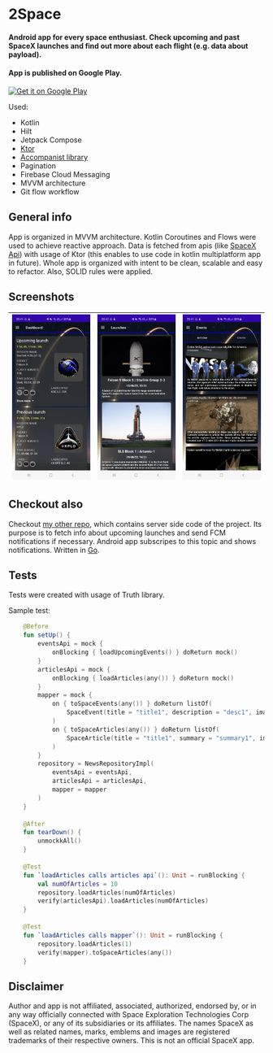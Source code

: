 # 2Space
#### Android app for every space enthusiast. Check upcoming and past SpaceX launches and find out more about each flight (e.g. data about payload).

#### App is published on Google Play.

<a href="https://play.google.com/store/apps/details?id=abandonedstudio.app.tospace">
    <img alt="Get it on Google Play"
        height="80"
        src="https://play.google.com/intl/en_us/badges/images/generic/en_badge_web_generic.png" />
</a>  

Used:
- Kotlin
- Hilt
- Jetpack Compose
- [Ktor](https://ktor.io/)
- [Accompanist library](https://github.com/google/accompanist)
- Pagination
- Firebase Cloud Messaging
- MVVM architecture
- Git flow workflow

## General info

App is organized in MVVM architecture. Kotlin Coroutines and Flows were used to achieve reactive approach. Data is fetched from apis (like [SpaceX Api](https://github.com/r-spacex/SpaceX-API)) with usage of Ktor (this enables to use code in kotlin multiplatform app in future). Whole app is organized with intent to be clean, scalable and easy to refactor. Also, SOLID rules were applied.

## Screenshots

| ![Dashboard](/screenshots/dashboard.jpg) | ![Launches](/screenshots/launches.jpg) | ![Events](/screenshots/events.jpg) |
|-|-|-|

## Checkout also

Checkout [my other repo](https://github.com/riddick-boss/2SpaceMessagingCenter), which contains server side code of the project. Its purpose is to fetch info about upcoming launches and send FCM notifications if necessary. Android app subscripes to this topic and shows notifications. Written in [Go](https://go.dev/).

## Tests

Tests were created with usage of Truth library.

Sample test:
```kotlin
    @Before
    fun setUp() {
        eventsApi = mock {
            onBlocking { loadUpcomingEvents() } doReturn mock()
        }
        articlesApi = mock {
            onBlocking { loadArticles(any()) } doReturn mock()
        }
        mapper = mock {
            on { toSpaceEvents(any()) } doReturn listOf(
                SpaceEvent(title = "title1", description = "desc1", imageUrl = null, newsUrl = null, videoUrl = null, type = null)
            )
            on { toSpaceArticles(any()) } doReturn listOf(
                SpaceArticle(title = "title1", summary = "summary1", imageUrl = null, url = null)
            )
        }
        repository = NewsRepositoryImpl(
            eventsApi = eventsApi,
            articlesApi = articlesApi,
            mapper = mapper
        )
    }
    
    @After
    fun tearDown() {
        unmockkAll()
    }

    @Test
    fun `loadArticles calls articles api`(): Unit = runBlocking {
        val numOfArticles = 10
        repository.loadArticles(numOfArticles)
        verify(articlesApi).loadArticles(numOfArticles)
    }
    
    @Test
    fun `loadArticles calls mapper`(): Unit = runBlocking {
        repository.loadArticles(1)
        verify(mapper).toSpaceArticles(any())
    }
```

## Disclaimer

Author and app is not affiliated, associated, authorized, endorsed by, or in any way officially connected with Space Exploration Technologies Corp (SpaceX), or any of its subsidiaries or its affiliates. The names SpaceX as well as related names, marks, emblems and images are registered trademarks of their respective owners. This is not an official SpaceX app.
